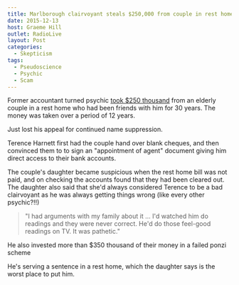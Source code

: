 ```yaml
---
title: Marlborough clairvoyant steals $250,000 from couple in rest home
date: 2015-12-13
host: Graeme Hill
outlet: RadioLive
layout: Post
categories:
  - Skepticism
tags:
  - Pseudoscience
  - Psychic
  - Scam
---
```


Former accountant turned psychic [took $250 thousand](http://www.stuff.co.nz/national/crime/74733853/marlborough-clairvoyant-steals-from-elderly-couple) from an elderly couple in a rest home who had been friends with him for 30 years. The money was taken over a period of 12 years.

<!-- more -->

Just lost his appeal for continued name suppression.

Terence Harnett first had the couple hand over blank cheques, and then convinced them to to sign an "appointment of agent" document giving him direct access to their bank accounts.

The couple's daughter became suspicious when the rest home bill was not paid, and on checking the accounts found that they had been cleared out. The daughter also said that she'd always considered Terence to be a bad clairvoyant as he was always getting things wrong (like every other psychic?!!)

> "I had arguments with my family about it ... I'd watched him do readings and they were never correct. He'd do those feel-good readings on TV. It was pathetic."

He also invested more than $350 thousand of their money in a failed ponzi scheme

He's serving a sentence in a rest home, which the daughter says is the worst place to put him.
